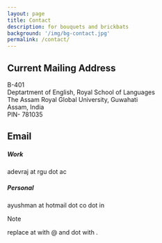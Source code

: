 ```yaml
---
layout: page
title: Contact 
description: for bouquets and brickbats
background: '/img/bg-contact.jpg'
permalink: /contact/
---
```


## Current Mailing Address 

B-401\
Deptartment of English, Royal School of Languages\
The Assam Royal Global University, Guwahati\
Assam, India\
PIN- 781035

## Email<br>  

##### Work
adevraj at rgu dot ac

##### Personal
ayushman at hotmail dot co dot in

> [!NOTE]
> replace at with @ and dot with .

